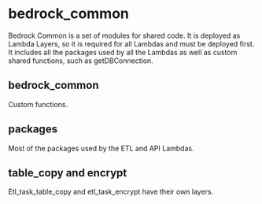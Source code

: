 # bedrock_common

Bedrock Common is a set of modules for shared code. It is deployed as Lambda Layers, so it is required for all Lambdas and must be deployed first.
It includes all the packages used by all the Lambdas as well as custom shared functions, such as getDBConnection.

## bedrock_common
Custom functions. 

## packages
Most of the packages used by the ETL and API Lambdas.

## table_copy and encrypt
Etl_task_table_copy and etl_task_encrypt have their own layers.